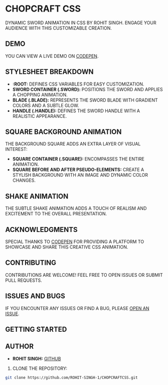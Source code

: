# CHOPCRAFT CSS

DYNAMIC SWORD ANIMATION IN CSS BY ROHIT SINGH. ENGAGE YOUR AUDIENCE WITH THIS CUSTOMIZABLE CREATION.

## DEMO

YOU CAN VIEW A LIVE DEMO ON [CODEPEN](https://codepen.io/ufpbzszy-the-decoder/pen/MWxJgxz).

## STYLESHEET BREAKDOWN

- **:ROOT:** DEFINES CSS VARIABLES FOR EASY CUSTOMIZATION.
- **SWORD CONTAINER (.SWORD):** POSITIONS THE SWORD AND APPLIES A CHOPPING ANIMATION.
- **BLADE (.BLADE):** REPRESENTS THE SWORD BLADE WITH GRADIENT COLORS AND A SUBTLE GLOW.
- **HANDLE (.HANDLE):** DEFINES THE SWORD HANDLE WITH A REALISTIC APPEARANCE.

## SQUARE BACKGROUND ANIMATION

THE BACKGROUND SQUARE ADDS AN EXTRA LAYER OF VISUAL INTEREST:

- **SQUARE CONTAINER (.SQUARE):** ENCOMPASSES THE ENTIRE ANIMATION.
- **SQUARE BEFORE AND AFTER PSEUDO-ELEMENTS:** CREATE A STYLISH BACKGROUND WITH AN IMAGE AND DYNAMIC COLOR CHANGES.

## SHAKE ANIMATION

THE SUBTLE SHAKE ANIMATION ADDS A TOUCH OF REALISM AND EXCITEMENT TO THE OVERALL PRESENTATION.

## ACKNOWLEDGMENTS

SPECIAL THANKS TO [CODEPEN](https://codepen.io/) FOR PROVIDING A PLATFORM TO SHOWCASE AND SHARE THIS CREATIVE CSS ANIMATION.

## CONTRIBUTING

CONTRIBUTIONS ARE WELCOME! FEEL FREE TO OPEN ISSUES OR SUBMIT PULL REQUESTS.

## ISSUES AND BUGS

IF YOU ENCOUNTER ANY ISSUES OR FIND A BUG, PLEASE [OPEN AN ISSUE](https://github.com/ROHIT-SINGH-1/CHOP-CRAFT-CSS/issues).

## GETTING STARTED
## AUTHOR

- **ROHIT SINGH:** [GITHUB](https://github.com/ROHIT-SINGH-1)

1. CLONE THE REPOSITORY:
   
```BASH
git clone https://github.com/ROHIT-SINGH-1/CHOPCRAFTCSS.git 
